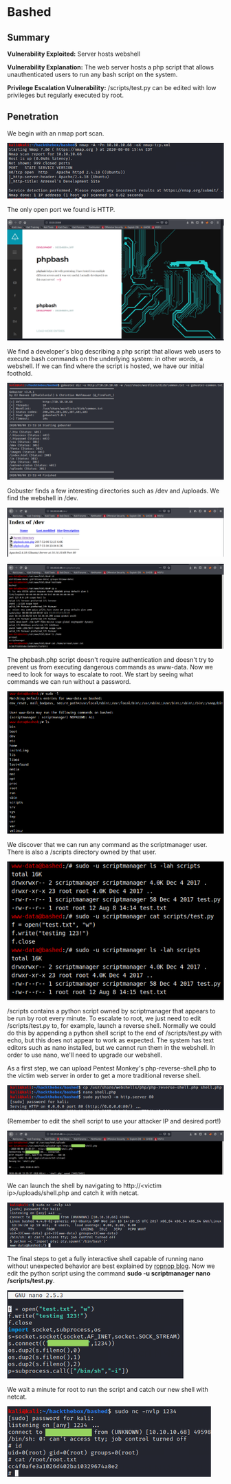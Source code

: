 # Bashed

## Summary

**Vulnerability Exploited:** Server hosts webshell

**Vulnerability Explanation:** The web server hosts a php script that allows unauthenticated users to run any bash script on the system.

**Privilege Escalation Vulnerability:** /scripts/test.py can be edited with low privileges but regularly executed by root.

## Penetration

We begin with an nmap port scan.

![](screenshots/nmap-tcp.png)

The only open port we found is HTTP.

![](screenshots/homepage.png)

We find a developer's blog describing a php script that allows web users to execute bash commands on the underlying system: in other words, a webshell. If we can find where the script is hosted, we have our initial foothold.

![](screenshots/gobuster-common.png)

Gobuster finds a few interesting directories such as /dev and /uploads. We find the webshell in /dev.

![](screenshots/dev.png)

![](screenshots/phpbash.png)

The phpbash.php script doesn't require authentication and doesn't try to prevent us from executing dangerous commands as www-data. Now we need to look for ways to escalate to root. We start by seeing what commands we can run without a password.

![](screenshots/sudo-l.png)

We discover that we can run any command as the scriptmanager user. There is also a /scripts directory owned by that user.

![](screenshots/scripts.png)

/scripts contains a python script owned by scriptmanager that appears to be run by root every minute. To escalate to root, we just need to edit /scripts/test.py to, for example, launch a reverse shell. Normally we could do this by appending a python shell script to the end of /scripts/test.py with echo, but this does not appear to work as expected. The system has text editors such as nano installed, but we cannot run them in the webshell. In order to use nano, we'll need to upgrade our webshell.

As a first step, we can upload Pentest Monkey's php-reverse-shell.php to the victim web server in order to get a more traditional reverse shell.

![](screenshots/host-shell.png)

(Remember to edit the shell script to use your attacker IP and desired port!)

![](screenshots/download-shell.png)

We can launch the shell by navigating to http://\<victim ip\>/uploads/shell.php and catch it with netcat.

![](screenshots/catch-shell.png)

The final steps to get a fully interactive shell capable of running nano without unexpected behavior are best explained by [ropnop blog](https://blog.ropnop.com/upgrading-simple-shells-to-fully-interactive-ttys/#method-3-upgrading-from-netcat-with-magic). Now we edit the python script using the command **sudo -u scriptmanager nano /scripts/test.py**.

![](screenshots/test-shelled.png)

We wait a minute for root to run the script and catch our new shell with netcat.

![](screenshots/root-proof.png)